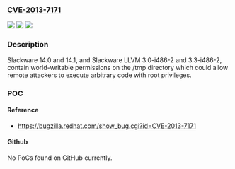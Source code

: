 ### [CVE-2013-7171](https://cve.mitre.org/cgi-bin/cvename.cgi?name=CVE-2013-7171)
![](https://img.shields.io/static/v1?label=Product&message=n%2Fa&color=blue)
![](https://img.shields.io/static/v1?label=Version&message=n%2Fa%20&color=brightgreen)
![](https://img.shields.io/static/v1?label=Vulnerability&message=n%2Fa&color=brightgreen)

### Description

Slackware 14.0 and 14.1, and Slackware LLVM 3.0-i486-2 and 3.3-i486-2, contain world-writable permissions on the /tmp directory which could allow remote attackers to execute arbitrary code with root privileges.

### POC

#### Reference
- https://bugzilla.redhat.com/show_bug.cgi?id=CVE-2013-7171

#### Github
No PoCs found on GitHub currently.

